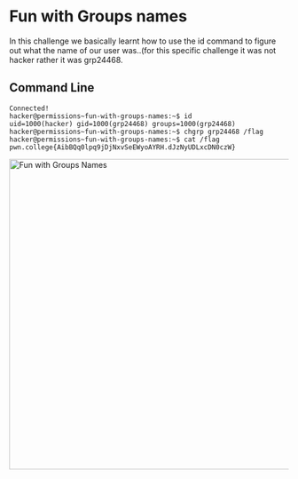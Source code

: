 # Fun with Groups names
In this challenge we basically learnt how to use the id command to figure out what the name of our user was..(for this specific challenge it was not hacker rather it was 
grp24468.
## Command Line
```
Connected!
hacker@permissions~fun-with-groups-names:~$ id
uid=1000(hacker) gid=1000(grp24468) groups=1000(grp24468)
hacker@permissions~fun-with-groups-names:~$ chgrp grp24468 /flag
hacker@permissions~fun-with-groups-names:~$ cat /flag
pwn.college{AibBQq0lpq9jDjNxvSeEWyoAYRH.dJzNyUDLxcDN0czW}
```
<img width="559" alt="Fun with Groups Names" src="https://github.com/user-attachments/assets/479800f4-295a-472a-b348-c1ce7d81d97f">
